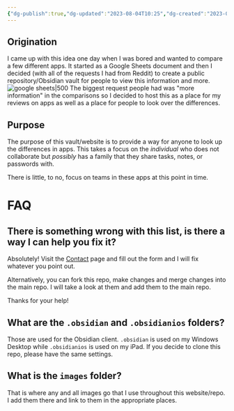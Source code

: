 ```yaml
---
{"dg-publish":true,"dg-updated":"2023-08-04T10:25","dg-created":"2023-08-04T10:24","permalink":"/tools/about/","dgPassFrontmatter":true,"created":"2023-08-04T10:24","updated":"2023-08-04T10:25"}
---
```


## Origination
I came up with this idea one day when I was bored and wanted to compare a few different apps. It started as a Google Sheets document and then I decided (with all of the requests I had from Reddit) to create a public repository/Obsidian vault for people to view this information and more.
![google sheets|500](/img/user/Tools/images/google-sheets-og.png)
The biggest request people had was "more information" in the comparisons so I decided to host this as a place for my reviews on apps as well as a place for people to look over the differences.
## Purpose
The purpose of this vault/website is to provide a way for anyone to look up the differences in apps. This takes a focus on the *individual* who does not collaborate but *possibly* has a family that they share tasks, notes, or passwords with.

There is little, to no, focus on teams in these apps at this point in time.
# FAQ
## There is something wrong with this list, is there a way I can help you fix it?
Absolutely! Visit the [Contact](https://forms.fillout.com/t/qMsPWCewKVus) page and fill out the form and I will fix whatever you point out. 

Alternatively, you can fork this repo, make changes and merge changes into the main repo. I will take a look at them and add them to the main repo.

Thanks for your help!
## What are the `.obsidian` and `.obsidianios` folders?
Those are used for the Obsidian client. `.obsidian` is used on my Windows Desktop while `.obsidianios` is used on my iPad. If you decide to clone this repo, please have the same settings.

## What is the `images` folder?
That is where any and all images go that I use throughout this website/repo. I add them there and link to them in the appropriate places.